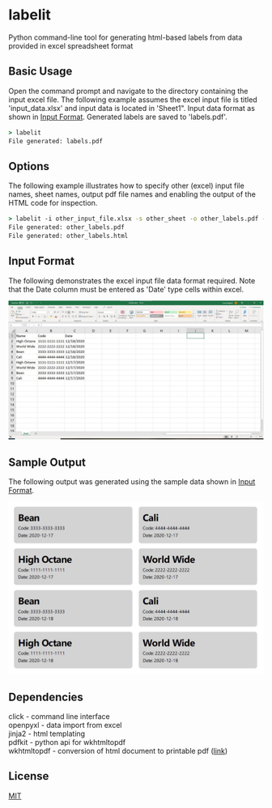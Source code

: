 # labelit
Python command-line tool for generating html-based labels from data provided in excel spreadsheet format

## Basic Usage
Open the command prompt and navigate to the directory containing the input excel file. The following example assumes the excel input file is titled 'input_data.xlsx' and input data is located in 'Sheet1". Input data format as shown in [Input Format](#Input-Format). Generated labels are saved to 'labels.pdf'.
``` bat
> labelit
File generated: labels.pdf
```

## Options
The following example illustrates how to specify other (excel) input file names, sheet names, output pdf file names and enabling the output of the HTML code for inspection.

``` bat
> labelit -i other_input_file.xlsx -s other_sheet -o other_labels.pdf --output-html
File generated: other_labels.pdf
File generated: other_labels.html
```

## Input Format
The following demonstrates the excel input file data format required. Note that the Date column must be entered as 'Date' type cells within excel. 

![Input data image](static/sample_input.jpg)

## Sample Output
The following output was generated using the sample data shown in [Input Format](#Input-Format).

![Sample Output Image](static/sample_output.jpg)

## Dependencies
click - command line interface\
openpyxl - data import from excel\
jinja2 - html templating\
pdfkit - python api for wkhtmltopdf\
wkhtmltopdf - conversion of html document to printable pdf ([link](https://wkhtmltopdf.org/downloads.html))

## License
[MIT](LICENSE)